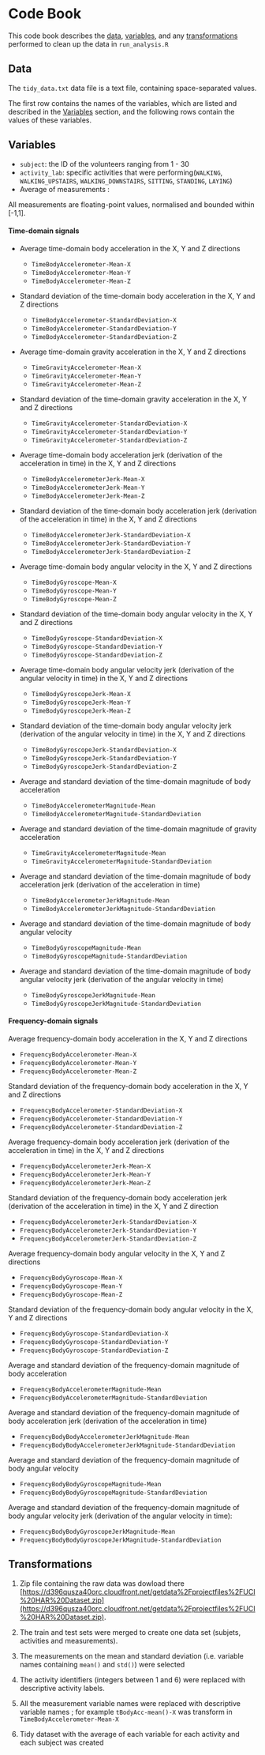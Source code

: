 # Code Book

This code book describes the [data](#data), [variables](#variables), and any [transformations](#transformations) performed to clean up the data in `run_analysis.R` 

## Data <a name="data"></a>

The `tidy_data.txt` data file is a text file, containing space-separated values.

The first row contains the names of the variables, which are listed and described in the [Variables](#variables) section, and the following rows contain the values of these variables. 


## Variables <a name="variables"></a>

* `subject`: the ID of the volunteers ranging from 1 - 30
* `activity_lab`: specific activities that were performing(`WALKING`, `WALKING_UPSTAIRS`, `WALKING_DOWNSTAIRS`, `SITTING`, `STANDING`, `LAYING`)
* Average of measurements : 

All measurements are floating-point values, normalised and bounded within [-1,1].

#### Time-domain signals

- Average time-domain body acceleration in the X, Y and Z directions
  - `TimeBodyAccelerometer-Mean-X` 
  - `TimeBodyAccelerometer-Mean-Y` 
  - `TimeBodyAccelerometer-Mean-Z` 

- Standard deviation of the time-domain body acceleration in the X, Y and Z directions
  - `TimeBodyAccelerometer-StandardDeviation-X` 
  - `TimeBodyAccelerometer-StandardDeviation-Y` 
  - `TimeBodyAccelerometer-StandardDeviation-Z` 

- Average time-domain gravity acceleration in the X, Y and Z directions
  - `TimeGravityAccelerometer-Mean-X` 
  - `TimeGravityAccelerometer-Mean-Y` 
  - `TimeGravityAccelerometer-Mean-Z` 

- Standard deviation of the time-domain gravity acceleration in the X, Y and Z directions
  - `TimeGravityAccelerometer-StandardDeviation-X` 
  - `TimeGravityAccelerometer-StandardDeviation-Y` 
  - `TimeGravityAccelerometer-StandardDeviation-Z` 

- Average time-domain body acceleration jerk (derivation of the acceleration in time) in the X, Y and Z directions
  * `TimeBodyAccelerometerJerk-Mean-X` 
  * `TimeBodyAccelerometerJerk-Mean-Y` 
  * `TimeBodyAccelerometerJerk-Mean-Z` 
  
- Standard deviation of the time-domain body acceleration jerk (derivation of the acceleration in time) in the X, Y and Z directions
  * `TimeBodyAccelerometerJerk-StandardDeviation-X` 
  * `TimeBodyAccelerometerJerk-StandardDeviation-Y` 
  * `TimeBodyAccelerometerJerk-StandardDeviation-Z` 
  
- Average time-domain body angular velocity in the X, Y and Z directions
  * `TimeBodyGyroscope-Mean-X` 
  * `TimeBodyGyroscope-Mean-Y` 
  * `TimeBodyGyroscope-Mean-Z` 

- Standard deviation of the time-domain body angular velocity in the X, Y and Z directions
  * `TimeBodyGyroscope-StandardDeviation-X` 
  * `TimeBodyGyroscope-StandardDeviation-Y` 
  * `TimeBodyGyroscope-StandardDeviation-Z` 

- Average time-domain body angular velocity jerk (derivation of the angular velocity in time) in the X, Y and Z directions
  * `TimeBodyGyroscopeJerk-Mean-X` 
  * `TimeBodyGyroscopeJerk-Mean-Y` 
  * `TimeBodyGyroscopeJerk-Mean-Z` 

- Standard deviation of the time-domain body angular velocity jerk (derivation of the angular velocity in time) in the X, Y and Z directions
  * `TimeBodyGyroscopeJerk-StandardDeviation-X` 
  * `TimeBodyGyroscopeJerk-StandardDeviation-Y` 
  * `TimeBodyGyroscopeJerk-StandardDeviation-Z` 

- Average and standard deviation of the time-domain magnitude of body acceleration
  * `TimeBodyAccelerometerMagnitude-Mean` 
  * `TimeBodyAccelerometerMagnitude-StandardDeviation` 

- Average and standard deviation of the time-domain magnitude of gravity acceleration
  * `TimeGravityAccelerometerMagnitude-Mean` 
  * `TimeGravityAccelerometerMagnitude-StandardDeviation` 

- Average and standard deviation of the time-domain magnitude of body acceleration jerk (derivation of the acceleration in time)
  * `TimeBodyAccelerometerJerkMagnitude-Mean` 
  * `TimeBodyAccelerometerJerkMagnitude-StandardDeviation` 

- Average and standard deviation of the time-domain magnitude of body angular velocity
  * `TimeBodyGyroscopeMagnitude-Mean` 
  * `TimeBodyGyroscopeMagnitude-StandardDeviation` 

- Average and standard deviation of the time-domain magnitude of body angular velocity jerk (derivation of the angular velocity in time)
  * `TimeBodyGyroscopeJerkMagnitude-Mean` 
  * `TimeBodyGyroscopeJerkMagnitude-StandardDeviation` 

#### Frequency-domain signals

Average frequency-domain body acceleration in the X, Y and Z directions
  * `FrequencyBodyAccelerometer-Mean-X` 
  * `FrequencyBodyAccelerometer-Mean-Y` 
  * `FrequencyBodyAccelerometer-Mean-Z`

Standard deviation of the frequency-domain body acceleration in the X, Y and Z directions
  * `FrequencyBodyAccelerometer-StandardDeviation-X` 
  * `FrequencyBodyAccelerometer-StandardDeviation-Y` 
  * `FrequencyBodyAccelerometer-StandardDeviation-Z` 

Average frequency-domain body acceleration jerk (derivation of the acceleration in time) in the X, Y and Z directions
  * `FrequencyBodyAccelerometerJerk-Mean-X` 
  * `FrequencyBodyAccelerometerJerk-Mean-Y` 
  * `FrequencyBodyAccelerometerJerk-Mean-Z` 

Standard deviation of the frequency-domain body acceleration jerk (derivation of the acceleration in time) in the X, Y and Z direction
  * `FrequencyBodyAccelerometerJerk-StandardDeviation-X` 
  * `FrequencyBodyAccelerometerJerk-StandardDeviation-Y` 
  * `FrequencyBodyAccelerometerJerk-StandardDeviation-Z`

Average frequency-domain body angular velocity in the X, Y and Z directions
  * `FrequencyBodyGyroscope-Mean-X` 
  * `FrequencyBodyGyroscope-Mean-Y` 
  * `FrequencyBodyGyroscope-Mean-Z` 

Standard deviation of the frequency-domain body angular velocity in the X, Y and Z directions
  * `FrequencyBodyGyroscope-StandardDeviation-X` 
  * `FrequencyBodyGyroscope-StandardDeviation-Y` 
  * `FrequencyBodyGyroscope-StandardDeviation-Z`

Average and standard deviation of the frequency-domain magnitude of body acceleration
  * `FrequencyBodyAccelerometerMagnitude-Mean` 
  * `FrequencyBodyAccelerometerMagnitude-StandardDeviation` 

Average and standard deviation of the frequency-domain magnitude of body acceleration jerk (derivation of the acceleration in time)
  * `FrequencyBodyBodyAccelerometerJerkMagnitude-Mean` 
  * `FrequencyBodyBodyAccelerometerJerkMagnitude-StandardDeviation` 

Average and standard deviation of the frequency-domain magnitude of body angular velocity
  * `FrequencyBodyBodyGyroscopeMagnitude-Mean` 
  * `FrequencyBodyBodyGyroscopeMagnitude-StandardDeviation` 

Average and standard deviation  of the frequency-domain magnitude of body angular velocity jerk (derivation of the angular velocity in time):
  * `FrequencyBodyBodyGyroscopeJerkMagnitude-Mean` 
  * `FrequencyBodyBodyGyroscopeJerkMagnitude-StandardDeviation`

## Transformations <a name="transformations"></a>

1. Zip file containing the raw data was dowload there [https://d396qusza40orc.cloudfront.net/getdata%2Fprojectfiles%2FUCI%20HAR%20Dataset.zip](https://d396qusza40orc.cloudfront.net/getdata%2Fprojectfiles%2FUCI%20HAR%20Dataset.zip).

2. The train and test sets were merged to create one data set (subjets, activities and measurements).

3. The measurements on the mean and standard deviation (i.e. variable names containing `mean()` and `std()`) were selected

4. The activity identifiers (integers between 1 and 6) were replaced with descriptive activity labels.

5. All the measurement variable names were replaced with descriptive variable names ; for example `tBodyAcc-mean()-X` was transform in `TimeBodyAccelerometer-Mean-X`

6. Tidy dataset with the average of each variable for each activity and each subject was created

